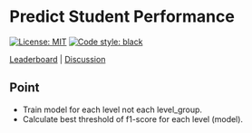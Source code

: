 # Predict Student Performance

[![License: MIT](https://img.shields.io/badge/License-MIT-yellow.svg)](https://opensource.org/licenses/MIT)
[![Code style: black](https://img.shields.io/badge/code%20style-black-000000.svg)](https://github.com/psf/black)

[Leaderboard](https://www.kaggle.com/competitions/predict-student-performance-from-game-play/leaderboard) | [Discussion](https://www.kaggle.com/competitions/predict-student-performance-from-game-play/discussion?sort=published)

## Point

- Train model for each level not each level_group.
- Calculate best threshold of f1-score for each level (model).

